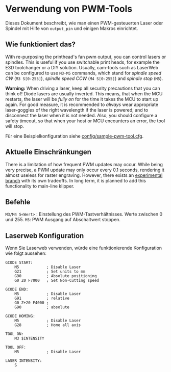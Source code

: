 # Verwendung von PWM-Tools

Dieses Dokument beschreibt, wie man einen PWM-gesteuerten Laser oder Spindel mit Hilfe von `output_pin` und einigen Makros einrichtet.

## Wie funktioniert das?

With re-purposing the printhead's fan pwm output, you can control lasers or spindles. This is useful if you use switchable print heads, for example the E3D toolchanger or a DIY solution. Usually, cam-tools such as LaserWeb can be configured to use `M3-M5` commands, which stand for *spindle speed CW* (`M3 S[0-255]`), *spindle speed CCW* (`M4 S[0-255]`) and *spindle stop* (`M5`).

**Warning:** When driving a laser, keep all security precautions that you can think of! Diode lasers are usually inverted. This means, that when the MCU restarts, the laser will be *fully on* for the time it takes the MCU to start up again. For good measure, it is recommended to *always* wear appropriate laser-goggles of the right wavelength if the laser is powered; and to disconnect the laser when it is not needed. Also, you should configure a safety timeout, so that when your host or MCU encounters an error, the tool will stop.

Für eine Beispielkonfiguration siehe [config/sample-pwm-tool.cfg](/config/sample-pwm-tool.cfg).

## Aktuelle Einschränkungen

There is a limitation of how frequent PWM updates may occur. While being very precise, a PWM update may only occur every 0.1 seconds, rendering it almost useless for raster engraving. However, there exists an [experimental branch](https://github.com/Cirromulus/klipper/tree/laser_tool) with its own tradeoffs. In long term, it is planned to add this functionality to main-line klipper.

## Befehle

`M3/M4 S<Wert>` : Einstellung des PWM-Tastverhältnisses. Werte zwischen 0 und 255. `M5`: PWM Ausgang auf Abschaltwert stoppen.

## Laserweb Konfiguration

Wenn Sie Laserweb verwenden, würde eine funktionierende Konfiguration wie folgt aussehen:

    GCODE START:
        M5            ; Disable Laser
        G21           ; Set units to mm
        G90           ; Absolute positioning
        G0 Z0 F7000   ; Set Non-Cutting speed
    
    GCODE END:
        M5            ; Disable Laser
        G91           ; relative
        G0 Z+20 F4000 ;
        G90           ; absolute
    
    GCODE HOMING:
        M5            ; Disable Laser
        G28           ; Home all axis
    
    TOOL ON:
        M3 $INTENSITY
    
    TOOL OFF:
        M5            ; Disable Laser
    
    LASER INTENSITY:
        S
